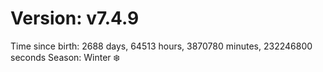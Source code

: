 # Version: v7.4.9
Time since birth: 2688 days, 64513 hours, 3870780 minutes, 232246800 seconds
Season: Winter ❄️
